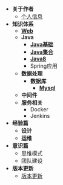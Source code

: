 
- **关于作者**
     - [个人信息](/use/home)
- **知识体系**     
    - [**Web**](/information/web)
    - **Java**
      - [**Java基础**](/information/java/java_base)
      - [**Java集合**](/information/java/java_collection)
      - [**Java8**](/information/java/java8)
      - Spring应用
    - **数据处理**  
       - **数据库**
          - [**Mysql**](/information/database/mysql) 
    - **中间件**
    - **服务相关** 
      - Docker
      - Jenkins  
- **经验篇**
   - **设计** 
   - **运维** 
- **意识篇**
   - 思维模式
   - 团队建设
- **版本更新**
  - [版本更新](/docs/changelog)